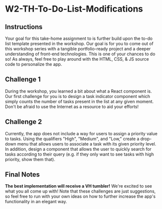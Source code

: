 # W2-TH-To-Do-List-Modifications

## Instructions

Your goal for this take-home assignment to is further build upon the to-do list template presented in the workshop. Our goal is for you to come out of this workshop series with a tangible portfolio-ready project and a deeper understanding of front-end technologies. This is one of your chances to do so! As always, feel free to play around with the HTML, CSS, & JS source code to personalize the app.

## Challenge 1

During the workshop, you learned a bit about what a React component is. Our first challenge for you is to design a task indicator component which simply counts the number of tasks present in the list at any given moment. Don't be afraid to use the Internet as a resource to aid your efforts!

## Challenge 2

Currently, the app does not include a way for users to assign a priority value to tasks. Using the qualifiers "High", "Medium", and "Low," create a drop-down menu that allows users to associate a task with its given priority level. In addition, design a component that allows the user to quickly search for tasks according to their query (e.g. if they only want to see tasks with high priority, show them that).

## Final Notes

**The best implementation will receive a VH tumbler!** We're excited to see what you all come up with! Note that these challenges are just suggestions, so feel free to run with your own ideas on how to further increase the app's functionality in an elegant way.